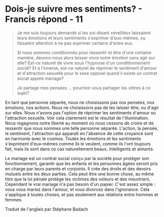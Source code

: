 # Dois-je suivre mes sentiments? - Francis répond - 11

>Je me suis toujours demandé si les soi-disant «éveillés» laissaient leurs émotions et leurs sentiments s'exprimer d'eux-mêmes, ou faisaient attention à ne pas exprimer certains d'entre eux.
>
>Si nous sommes conditionnés pour ressentir et être d'une certaine manière, devons-nous alors laisser vivre notre émotion sans agir sur elle? Est-ce naturel de vivre sous l'hypnose d'un conditionnement social? Et à l’inverse, est-ce naturel de réprimer le sentiment d'amour et d'attraction sexuelle pour le sexe opposé quand il existe un contrat social appelé mariage?
>
>Je partage mes pensées ... pourriez-vous partager les vôtres à ce sujet?

En tant que personne séparée, nous ne choisissons pas nos pensées, nos émotions, nos actions. Nous ne choisissons pas de les laisser être, ou d'agir sur elles. Nous n'avons pas l'option de réprimer les sentiments d'amour ou l'attraction sexuelle. Voir cela clairement est le résultat de l'illumination. Nous regagnons notre liberté au moment où nous cessons de croire et de ressentir que nous sommes une telle personne séparée. L'action, la pensée, le sentiment, l'attraction qui apparaît en l'absence de cette croyance sont en harmonie avec le cosmos. Toutes les émotions et les sentiments s'expriment d'eux-mêmes comme ils le veulent, comme ils l'ont toujours fait, mais ils sont dans ce cas naturellement beaux, intelligents et aimants.

Le mariage est un contrat social conçu par la société pour protéger son fonctionnement, garantir que les enfants et les personnes âgées seront pris en charge par leurs parents et conjoints. Il crée des droits et des devoirs mutuels entre les deux parties. Cela peut être une bonne chose, au même titre que la loi pénale protège les victimes des voleurs et des meurtriers. Cependant le vrai mariage n'a pas besoin d'un papier. C'est assez simple : vous vous mariez dans l'amour, et vous divorcez dans l'ignorance. Cela s'applique à toutes choses, et pas seulement aux relations entre hommes et femmes.

Traduit de l'anglais par Stéphane Badach